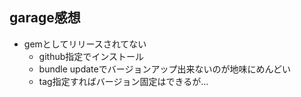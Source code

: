 ## garage感想

* gemとしてリリースされてない
  * github指定でインストール
  * bundle updateでバージョンアップ出来ないのが地味にめんどい
  * tag指定すればバージョン固定はできるが…
